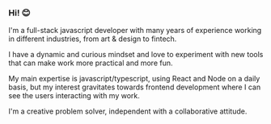 ### Hi! 😊

I'm a full-stack javascript developer with many years of experience working in different industries, from art & design to fintech.

I have a dynamic and curious mindset and love to experiment with new tools that can make work more practical and more fun.

My main expertise is javascript/typescript, using React and Node on a daily basis, but my interest gravitates towards frontend development where I can see the users interacting with my work.
 
I'm a creative problem solver, independent with a collaborative attitude.

<!--
**irisrosa/irisrosa** is a ✨ _special_ ✨ repository because its `README.md` (this file) appears on your GitHub profile.

Here are some ideas to get you started:

- 🔭 I’m currently working on ...
- 🌱 I’m currently learning ...
- 👯 I’m looking to collaborate on ...
- 🤔 I’m looking for help with ...
- 💬 Ask me about ...
- 📫 How to reach me: ...
- 😄 Pronouns: ...
- ⚡ Fun fact: ...
-->
